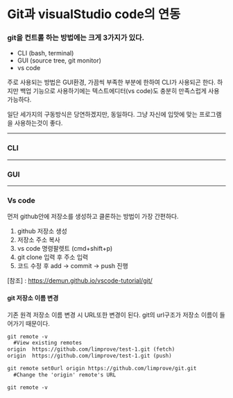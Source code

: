 # Git과 visualStudio code의 연동

### git을 컨트롤 하는 방법에는 크게 3가지가 있다.
- CLI (bash, terminal) 
- GUI (source tree, git monitor)
- vs code

주로 사용되는 방법은 GUI환경, 가끔씩 부족한 부분에 한하여 CLI가 사용되곤 한다. 하지만 백업 기능으로 사용하기에는 텍스트에디터(vs code)도 충분히 만족스럽게 사용 가능하다.

일단 세가지의 구동방식은 당연하겠지만, 동일하다. 그냥 자신에 입맛에 맞는 프로그램을 사용하는것이 좋다.

___

 ### CLI 

___

### GUI

___

### Vs code 

먼저 github안에 저장소를 생성하고 클론하는 방법이 가장 간편하다. 

1. github 저장소 생성
2. 저장소 주소 복사
3. vs code 명령팔렛트 (cmd+shift+p)
4. git clone 입력 후 주소 입력
5. 코드 수정 후 add -> commit -> push 진행

[참조] : <https://demun.github.io/vscode-tutorial/git/>

#### git 저장소 이름 변경

기존 원격 저장소 이름 변경 시 URL또한 변경이 된다. git의 url구조가 저장소 이름이 들어가기 때문이다. 

```Markdown
git remote -v
  #View existing remotes
origin  https://github.com/limprove/test-1.git (fetch)
origin  https://github.com/limprove/test-1.git (push)

git remote set0url origin https://github.com/limprove/git.git
  #Change the 'origin' remote's URL

git remote -v
```


